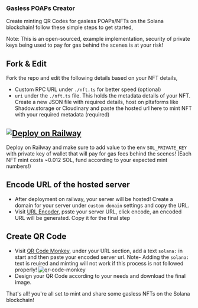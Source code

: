 ### Gasless POAPs Creator

Create minting QR Codes for gasless POAPs/NFTs on the Solana blockchain! follow these simple steps to get started,

Note: This is an open-sourced, example implementation, security of private keys being used to pay for gas behind the scenes is at your risk!

## Fork & Edit

Fork the repo and edit the following details based on your NFT details,
 - Custom RPC URL under `./nft.ts` for better speed (optional)
 - `uri` under the `./nft.ts` file. This holds the metadata details of your NFT. Create a new JSON file with required details, host on pltaforms like Shadow.storage or Cloudinary and paste the hosted url here to mint NFT with your required metadata (required)

## [![Deploy on Railway](https://railway.app/button.svg)](https://railway.app/template/ClTh95?referralCode=vamp) 
Deploy on Railway and make sure to add value to the env `SOL_PRIVATE_KEY` with private key of wallet that will pay for gas fees behind the scenes! (Each NFT mint costs ~0.012 SOL, fund according to your expected mint numbers!)

## Encode URL of the hosted server

 - After deployment on railway, your server will be hosted! Create a domain for your server under `custom domain` settings and copy the URL.
 - Visit [URL Encoder](https://www.urlencoder.org/), psste your server URL, click encode, an encoded URL will be generated. Copy it for the final step

## Create QR Code

 - Visit [QR Code Monkey](https://www.qrcode-monkey.com/#), under your URL section, add a text `solana:` in start and then paste your encoded server url. Note- Adding the `solana:` text is reuired and minting will not work if this process is not followed properly!
 ![qr-code-monkey](https://shdw-drive.genesysgo.net/BfBZRXtX2ad9dVyJnc6Tbww8egupegtiV2xiwWCBYH1h/Screenshot%202023-03-27%20234846.png)
 - Design your QR Code according to your needs and download the final image.

 That's all! you're all set to mint and share some gasless NFTs on the Solana blockchain!